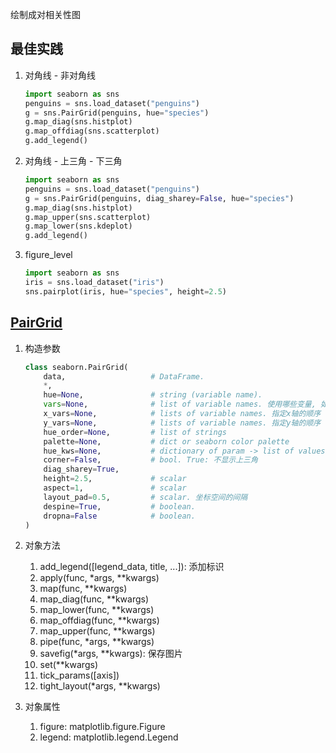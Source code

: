 
绘制成对相关性图


## 最佳实践

1. 对角线 - 非对角线
    ```python
    import seaborn as sns
    penguins = sns.load_dataset("penguins")
    g = sns.PairGrid(penguins, hue="species")
    g.map_diag(sns.histplot)
    g.map_offdiag(sns.scatterplot)
    g.add_legend()
    ```

1. 对角线 - 上三角 - 下三角
    ```python
    import seaborn as sns
    penguins = sns.load_dataset("penguins")
    g = sns.PairGrid(penguins, diag_sharey=False, hue="species")
    g.map_diag(sns.histplot)
    g.map_upper(sns.scatterplot)
    g.map_lower(sns.kdeplot)
    g.add_legend()
    ```


2. figure_level

    ```python
    import seaborn as sns
    iris = sns.load_dataset("iris")
    sns.pairplot(iris, hue="species", height=2.5)
    ```


## [PairGrid](https://seaborn.pydata.org/generated/seaborn.PairGrid.html#seaborn.PairGrid)

1. 构造参数
    
    ```python
    class seaborn.PairGrid(
        data,                   # DataFrame. 
        *, 
        hue=None,               # string (variable name). 
        vars=None,              # list of variable names. 使用哪些变量, 如果不指定, 则使用所有列, 每列类型被转换为数字类型
        x_vars=None,            # lists of variable names. 指定x轴的顺序
        y_vars=None,            # lists of variable names. 指定y轴的顺序
        hue_order=None,         # list of strings
        palette=None,           # dict or seaborn color palette
        hue_kws=None,           # dictionary of param -> list of values mapping
        corner=False,           # bool. True: 不显示上三角
        diag_sharey=True, 
        height=2.5,             # scalar
        aspect=1,               # scalar
        layout_pad=0.5,         # scalar. 坐标空间的间隔
        despine=True,           # boolean.
        dropna=False            # boolean.
    )
    ```


2. 对象方法
    1. add_legend([legend_data, title, ...]): 添加标识
    2. apply(func, *args, **kwargs)
    3. map(func, **kwargs)
    4. map_diag(func, **kwargs)
    5. map_lower(func, **kwargs)
    6. map_offdiag(func, **kwargs)
    7. map_upper(func, **kwargs)
    8. pipe(func, *args, **kwargs)
    9. savefig(*args, **kwargs): 保存图片
    10. set(**kwargs)
    11. tick_params([axis])
    12. tight_layout(*args, **kwargs)

3. 对象属性
    1. figure: matplotlib.figure.Figure
    2. legend: matplotlib.legend.Legend







